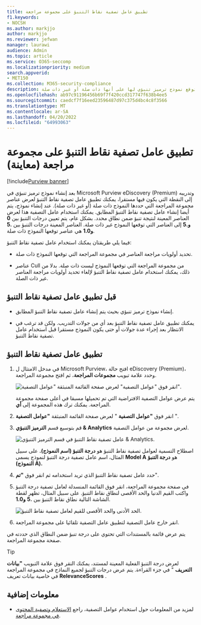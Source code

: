 ```yaml
---
title: تطبيق عامل تصفية نقاط التنبؤ على مجموعة مراجعة
f1.keywords:
- NOCSH
ms.author: markjjo
author: markjjo
ms.reviewer: jefwan
manager: laurawi
audience: Admin
ms.topic: article
ms.service: O365-seccomp
ms.localizationpriority: medium
search.appverid:
- MET150
ms.collection: M365-security-compliance
description: استخدم عامل تصفية نقاط التنبؤ لعرض العناصر التي تم توقع نموذج ترميز تنبؤي لها على أنها ذات صلة أو غير ذات صلة.
ms.openlocfilehash: ab97c91196456b69f7f420ccd317747f638b4ee5
ms.sourcegitcommit: caedcf7f16eed23596487d97c375d4bc4c8f3566
ms.translationtype: MT
ms.contentlocale: ar-SA
ms.lasthandoff: 04/20/2022
ms.locfileid: "64993063"
---
```

# <a name="apply-a-prediction-score-filter-to-a-review-set-preview"></a>تطبيق عامل تصفية نقاط التنبؤ على مجموعة مراجعة (معاينة)

[!include[Purview banner](../includes/purview-rebrand-banner.md)]

بعد إنشاء نموذج ترميز تنبؤي في Microsoft Purview eDiscovery (Premium) وتدريبه إلى النقطة التي يكون فيها مستقرا، يمكنك تطبيق عامل تصفية نقاط التنبؤ لعرض عناصر مجموعة المراجعة التي حددها النموذج ذات صلة (أو غير ذات صلة). عند إنشاء نموذج، يتم أيضا إنشاء عامل تصفية نقاط التنبؤ المطابق. يمكنك استخدام عامل التصفية هذا لعرض العناصر المعينة لنتيجة تنبؤ ضمن نطاق محدد. بشكل عام، يتم تعيين درجات التنبؤ بين **0** **و.5** إلى العناصر التي توقعها النموذج غير ذات صلة. العناصر المعينة درجات التنبؤ بين **.5** **و1.0** هي عناصر توقعها النموذج ذات صلة.

فيما يلي طريقتان يمكنك استخدام عامل تصفية نقاط التنبؤ:

- تحديد أولويات مراجعة العناصر في مجموعة المراجعة التي توقعها النموذج ذات صلة.

- عناصر Cull من مجموعة المراجعة التي توقعها النموذج ليست ذات صلة. بدلا من ذلك، يمكنك استخدام عامل تصفية نقاط التنبؤ لإلغاء تحديد أولويات مراجعة العناصر غير ذات الصلة.

## <a name="before-you-apply-a-prediction-score-filter"></a>قبل تطبيق عامل تصفية نقاط التنبؤ

- إنشاء نموذج ترميز تنبؤي بحيث يتم إنشاء عامل تصفية نقاط التنبؤ المطابق.

- يمكنك تطبيق عامل تصفية نقاط التنبؤ بعد أي من جولات التدريب. ولكن قد ترغب في الانتظار بعد إجراء عدة جولات أو حتى يكون النموذج مستقرا قبل استخدام عامل تصفية نقاط التنبؤ.

## <a name="apply-a-prediction-score-filter"></a>تطبيق عامل تصفية نقاط التنبؤ

1. في مدخل الامتثال ل Microsoft Purview، افتح حالة eDiscovery (Premium)، وحدد علامة تبويب **مجموعات المراجعة**، ثم افتح مجموعة المراجعة.

   ![انقر فوق "عوامل التصفية" لعرض صفحة القائمة المنبثقة "عوامل التصفية".](..\media\PredictionScoreFilter0.png)   

   يتم عرض عوامل التصفية الافتراضية التي تم تحميلها مسبقا في أعلى صفحة مجموعة المراجعة. يمكنك ترك هذه المجموعة إلى **أي**.

2. انقر فوق **"عوامل التصفية** " لعرض صفحة القائمة المنبثقة **"عوامل التصفية** ".

3. قم بتوسيع قسم **الترميز التنبؤي & Analytics** لعرض مجموعة من عوامل التصفية.

      ![عامل تصفية نقاط التنبؤ في قسم الترميز التنبؤي & Analytics.](..\media\PredictionScoreFilter1.png)

   اصطلاح التسمية لعوامل تصفية نقاط التنبؤ هو **درجة التنبؤ (اسم النموذج).** على سبيل المثال، اسم عامل تصفية درجة التنبؤ لنموذج يسمى **Model A** هو **درجة التنبؤ (النموذج A).**

4. حدد عامل تصفية نقاط التنبؤ الذي تريد استخدامه ثم انقر فوق **"تم**".

5. في صفحة مجموعة المراجعة، انقر فوق القائمة المنسدلة لعامل تصفية درجة التنبؤ واكتب القيم الدنيا والحد الأقصى لنطاق نقاط التنبؤ. على سبيل المثال، تظهر لقطة الشاشة التالية نطاق نقاط التنبؤ بين **.5** **و1.0**.

   ![الحد الأدنى والحد الأقصى للقيم لعامل تصفية نقاط التنبؤ.](..\media\PredictionScoreFilter2.png)

6. انقر خارج عامل التصفية لتطبيق عامل التصفية تلقائيا على مجموعة المراجعة.

  يتم عرض قائمة بالمستندات التي تحتوي على درجة تنبؤ ضمن النطاق الذي حددته في صفحة مجموعة المراجعة. 

  > [!TIP]
  > لعرض درجة التنبؤ الفعلية المعينة لمستند، يمكنك النقر فوق علامة التبويب **"بيانات التعريف** " في جزء القراءة. يتم عرض درجات التنبؤ لجميع النماذج في مجموعة المراجعة في خاصية بيانات تعريف **RelevanceScores** .

## <a name="more-information"></a>معلومات إضافية

- لمزيد من المعلومات حول استخدام عوامل التصفية، راجع [الاستعلام وتصفية المحتوى في مجموعة مراجعة](review-set-search.md).
